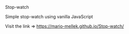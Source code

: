 Stop-watch

Simple stop-watch using vanilla JavaScript

Visit the link => https://mario-mellek.github.io/Stop-watch/ 
